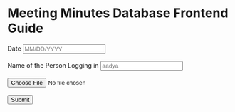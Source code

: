 # Meeting Minutes Database Frontend Guide

 <form action="/action_page.php">
        <label for="date">Date</label>
        <input type="text" id="date" placeholder="MM/DD/YYYY"/>
        <br>
        <br>
        <label for="person_who_logged">Name of the Person Logging in</label>
        <input type="person_who_logged" id="person_who_logged" placeholder="aadya"/>
        <br>   
        <br>    
        <input type="file" id="myFile" name="filename">
        <br>
        <br>
        <button onclick="minutes()">Submit</button>

</form>

<h3 id="submitted"></h3>


<script>

    function minutes(){
        document.getElementById("submitted").innerHTML = "Input Submitted Successfully!";
    }

</script>